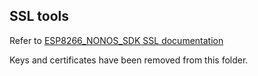## SSL tools
Refer to [ESP8266_NONOS_SDK SSL documentation](http://bbs.espressif.com/viewtopic.php?f=51&t=1025)

Keys and certificates have been removed from this folder.